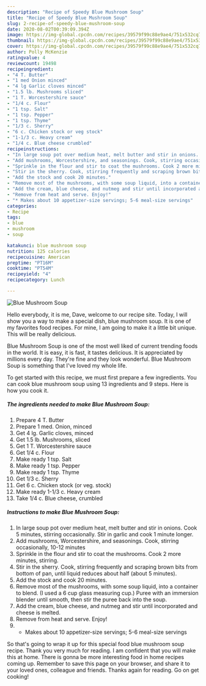 ```yaml
---
description: "Recipe of Speedy Blue Mushroom Soup"
title: "Recipe of Speedy Blue Mushroom Soup"
slug: 2-recipe-of-speedy-blue-mushroom-soup
date: 2020-08-02T00:39:09.394Z
image: https://img-global.cpcdn.com/recipes/39579f99c88e9ae4/751x532cq70/blue-mushroom-soup-recipe-main-photo.jpg
thumbnail: https://img-global.cpcdn.com/recipes/39579f99c88e9ae4/751x532cq70/blue-mushroom-soup-recipe-main-photo.jpg
cover: https://img-global.cpcdn.com/recipes/39579f99c88e9ae4/751x532cq70/blue-mushroom-soup-recipe-main-photo.jpg
author: Polly McKenzie
ratingvalue: 4
reviewcount: 19498
recipeingredient:
- "4 T. Butter"
- "1 med Onion minced"
- "4 lg Garlic cloves minced"
- "1.5 lb. Mushrooms sliced"
- "1 T. Worcestershire sauce"
- "1/4 c. Flour"
- "1 tsp. Salt"
- "1 tsp. Pepper"
- "1 tsp. Thyme"
- "1/3 c. Sherry"
- "6 c. Chicken stock or veg stock"
- "1-1/3 c. Heavy cream"
- "1/4 c. Blue cheese crumbled"
recipeinstructions:
- "In large soup pot over medium heat, melt butter and stir in onions. Cook 5 minutes, stirring occasionally. Stir in garlic and cook 1 minute longer."
- "Add mushrooms, Worcestershire, and seasonings. Cook, stirring occasionally, 10-12 minutes"
- "Sprinkle in the flour and stir to coat the mushrooms. Cook 2 more minutes, stirring."
- "Stir in the sherry. Cook, stirring frequently and scraping brown bits from bottom of pan, until liquid reduces about half (about 5 minutes)."
- "Add the stock and cook 20 minutes."
- "Remove most of the mushrooms, with some soup liquid, into a container to blend. (I used a 6 cup glass measuring cup.) Puree with an immersion blender until smooth, then stir the puree back into the soup."
- "Add the cream, blue cheese, and nutmeg and stir until incorporated and cheese is melted."
- "Remove from heat and serve. Enjoy!"
- "* Makes about 10 appetizer-size servings; 5-6 meal-size servings"
categories:
- Recipe
tags:
- blue
- mushroom
- soup

katakunci: blue mushroom soup 
nutrition: 125 calories
recipecuisine: American
preptime: "PT16M"
cooktime: "PT54M"
recipeyield: "4"
recipecategory: Lunch

---
```



![Blue Mushroom Soup](https://img-global.cpcdn.com/recipes/39579f99c88e9ae4/751x532cq70/blue-mushroom-soup-recipe-main-photo.jpg)

Hello everybody, it is me, Dave, welcome to our recipe site. Today, I will show you a way to make a special dish, blue mushroom soup. It is one of my favorites food recipes. For mine, I am going to make it a little bit unique. This will be really delicious.



Blue Mushroom Soup is one of the most well liked of current trending foods in the world. It is easy, it is fast, it tastes delicious. It is appreciated by millions every day. They're fine and they look wonderful. Blue Mushroom Soup is something that I've loved my whole life.


To get started with this recipe, we must first prepare a few ingredients. You can cook blue mushroom soup using 13 ingredients and 9 steps. Here is how you cook it.

<!--inarticleads1-->

##### The ingredients needed to make Blue Mushroom Soup:

1. Prepare 4 T. Butter
1. Prepare 1 med. Onion, minced
1. Get 4 lg. Garlic cloves, minced
1. Get 1.5 lb. Mushrooms, sliced
1. Get 1 T. Worcestershire sauce
1. Get 1/4 c. Flour
1. Make ready 1 tsp. Salt
1. Make ready 1 tsp. Pepper
1. Make ready 1 tsp. Thyme
1. Get 1/3 c. Sherry
1. Get 6 c. Chicken stock (or veg. stock)
1. Make ready 1-1/3 c. Heavy cream
1. Take 1/4 c. Blue cheese, crumbled




<!--inarticleads2-->

##### Instructions to make Blue Mushroom Soup:

1. In large soup pot over medium heat, melt butter and stir in onions. Cook 5 minutes, stirring occasionally. Stir in garlic and cook 1 minute longer.
1. Add mushrooms, Worcestershire, and seasonings. Cook, stirring occasionally, 10-12 minutes
1. Sprinkle in the flour and stir to coat the mushrooms. Cook 2 more minutes, stirring.
1. Stir in the sherry. Cook, stirring frequently and scraping brown bits from bottom of pan, until liquid reduces about half (about 5 minutes).
1. Add the stock and cook 20 minutes.
1. Remove most of the mushrooms, with some soup liquid, into a container to blend. (I used a 6 cup glass measuring cup.) Puree with an immersion blender until smooth, then stir the puree back into the soup.
1. Add the cream, blue cheese, and nutmeg and stir until incorporated and cheese is melted.
1. Remove from heat and serve. Enjoy!
1. * Makes about 10 appetizer-size servings; 5-6 meal-size servings




So that's going to wrap it up for this special food blue mushroom soup recipe. Thank you very much for reading. I am confident that you will make this at home. There is gonna be more interesting food in home recipes coming up. Remember to save this page on your browser, and share it to your loved ones, colleague and friends. Thanks again for reading. Go on get cooking!
